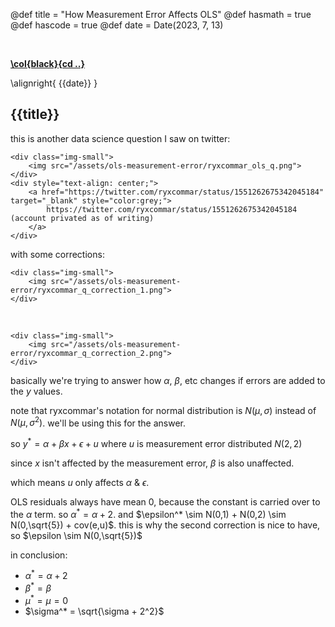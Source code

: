 @def title = "How Measurement Error Affects OLS"
@def hasmath = true
@def hascode = true
@def date = Date(2023, 7, 13)

&#8287;
&#8287;

**[\col{black}{cd ..}](/)**

\alignright{ {{date}} }

## {{title}}

this is another data science question I saw on twitter:

~~~
<div class="img-small">
    <img src="/assets/ols-measurement-error/ryxcommar_ols_q.png">
</div>
<div style="text-align: center;">
    <a href="https://twitter.com/ryxcommar/status/1551262675342045184" target="_blank" style="color:grey;">
        https://twitter.com/ryxcommar/status/1551262675342045184 (account privated as of writing)
    </a>
</div>
~~~

with some corrections:
~~~
<div class="img-small">
    <img src="/assets/ols-measurement-error/ryxcommar_q_correction_1.png">
</div>
~~~
&#8287;
~~~
<div class="img-small">
    <img src="/assets/ols-measurement-error/ryxcommar_q_correction_2.png">
</div>
~~~

basically we're trying to answer how $\alpha$, $\beta$, etc changes if errors are added to the $y$ values.

note that ryxcommar's notation for normal distribution is $N(\mu,\sigma)$ instead of $N(\mu,\sigma^2)$. we'll be using this for the answer.

so $y^* = \alpha + \beta x + \epsilon + u$ where $u$ is measurement error distributed $N(2,2)$

since $x$ isn't affected by the measurement error, $\beta$ is also unaffected.

which means $u$ only affects $\alpha$ & $\epsilon$.

OLS residuals always have mean $0$, because the constant is carried over to the $\alpha$ term. so $\alpha^* = \alpha + 2$. and $\epsilon^* \sim N(0,1) + N(0,2) \sim N(0,\sqrt{5}) + cov(e,u)$. this is why the second correction is nice to have, so $\epsilon \sim N(0,\sqrt{5})$

in conclusion:
- $\alpha^* = \alpha + 2$
- $\beta^* = \beta$
- $\mu^* = \mu = 0$
- $\sigma^* = \sqrt{\sigma + 2^2}$